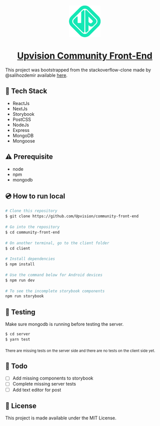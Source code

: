 <a href="https://community.upvision.co">
  <p align="center">
      <img alt="UpVision" src="./icons/logo.svg" width="100" />
  </p>
  <h1 align="center">
    Upvision Community Front-End
  </h1>
</a>

This project was bootstrapped from the stackoverflow-clone made by @salihozdemir available [here](https://github.com/salihozdemir/stackoverflow-clone).

## :rocket: Tech Stack

- ReactJs
- NextJs
- Storybook
- PostCSS
- NodeJs
- Express
- MongoDB
- Mongoose

## :warning: Prerequisite

- node
- npm
- mongodb

## :cd: How to run local

```bash
# Clone this repository
$ git clone https://github.com/Upvision/community-front-end

# Go into the repository
$ cd community-front-end

# On another terminal, go to the client folder
$ cd client

# Install dependencies
$ npm install

# Use the command below for Android devices
$ npm run dev

# To see the incomplete storybook components
npm run storybook
```

## :mag_right: Testing

Make sure mongodb is running before testing the server.

```bash
$ cd server
$ yarn test
```

<sub>There are missing tests on the server side and there are no tests on the client side yet.</sub>

## :scroll: Todo

- [ ] Add missing components to storybook
- [ ] Complete missing server tests
- [ ] Add text editor for post

## :memo: License

This project is made available under the MIT License.
